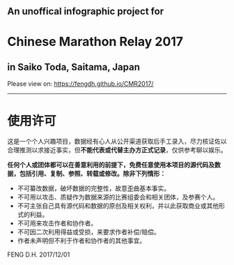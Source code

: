 ## An unoffical infographic project for 
# Chinese Marathon Relay 2017
## in Saiko Toda, Saitama, Japan

Please view on: https://fengdh.github.io/CMR2017/


--------
# 使用许可
这是一个个人兴趣项目，数据经有心人从公开渠道获取后手工录入，尽力核证佐以合理推测以求接近事实，但**不能代表或代替主办方正式记录**，仅供参考聊以娱乐。

**任何个人或团体都可以在善意利用的前提下，免费任意使用本项目的源代码及数据，包括引用、复制、参照、转载或修改。除非下列情形：**
  * 不可纂改数据，破坏数据的完整性，故意歪曲基本事实。
  * 不可用以攻击、质疑作为数据来源的比赛组委会和相关团体，及参赛个人。
  * 不可主张自己具有源代码和数据的原创及相关权利，并以此获取商业或其他形式的利益。
  * 不可用来攻击作者和协作者。
  * 不可因二次利用得益或受损，来要求作者补偿/赔偿。
  * 作者未声明但不利于作者和协作者的其他事宜。

FENG D.H.
2017/12/01
